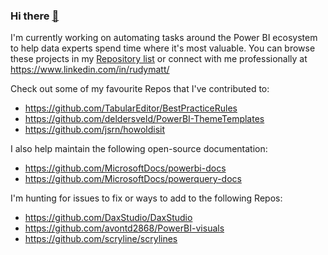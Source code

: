 ### Hi there [👋](https://github.com/MattRudy/MattRudy/blob/main/assets/secretRedirects.md)
[//]: # "You've found a secret! The 'wave' above is my personal shortlink to a project I often reference on-the-go from mobile devices."

I'm currently working on automating tasks around the Power BI ecosystem to help data experts spend time where it's most valuable. You can browse these projects in my [Repository list](https://github.com/MattRudy?tab=repositories) or connect with me professionally at https://www.linkedin.com/in/rudymatt/

Check out some of my favourite Repos that I've contributed to:
- https://github.com/TabularEditor/BestPracticeRules
- https://github.com/deldersveld/PowerBI-ThemeTemplates
- https://github.com/jsrn/howoldisit

I also help maintain the following open-source documentation:
- https://github.com/MicrosoftDocs/powerbi-docs
- https://github.com/MicrosoftDocs/powerquery-docs

I'm hunting for issues to fix or ways to add to the following Repos:
- https://github.com/DaxStudio/DaxStudio
- https://github.com/avontd2868/PowerBI-visuals
- https://github.com/scryline/scrylines
              
<!--
**MattRudy/MattRudy** is a ✨ _special_ ✨ repository because its `README.md` (this file) appears on your GitHub profile.

Here are some ideas to get you started:

- 🔭 I’m currently working on ...
- 🌱 I’m currently learning ...
- 👯 I’m looking to collaborate on ...
- 🤔 I’m looking for help with ...
- 💬 Ask me about ...
- 📫 How to reach me: ...
- 😄 Pronouns: ...
- ⚡ Fun fact: ...
-->
